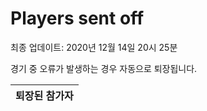 # Players sent off
최종 업데이트: 2020년 12월 14일 20시 25분


경기 중 오류가 발생하는 경우 자동으로 퇴장됩니다.


| 퇴장된 참가자 |
|:---:|